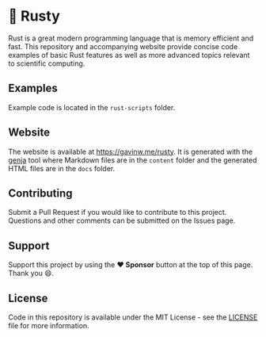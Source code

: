 # :crab: Rusty

Rust is a great modern programming language that is memory efficient and fast. This repository and accompanying website provide concise code examples of basic Rust features as well as more advanced topics relevant to scientific computing.

## Examples

Example code is located in the `rust-scripts` folder.

## Website

The website is available at https://gavinw.me/rusty. It is generated with the [genja](https://github.com/wigging/genja) tool where Markdown files are in the `content` folder and the generated HTML files are in the `docs` folder.

## Contributing

Submit a Pull Request if you would like to contribute to this project. Questions and other comments can be submitted on the Issues page.

## Support

Support this project by using the **:heart: Sponsor** button at the top of this page. Thank you :smile:.

## License

Code in this repository is available under the MIT License - see the [LICENSE](LICENSE.md) file for more information.
